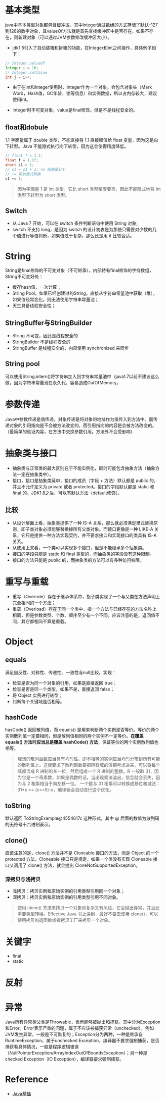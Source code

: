 # 基本类型
java中基本类型对象都包含缓冲区，其中Integer通过数组的方式存储了默认-127到128的数字对象，其valueOf方法就是首先查找缓冲区中是否存在，如果不存在，则新建对象（可以通过JVM参数修改缓冲区大小）。
- jdk1.5引入了自动装箱和拆箱的功能，在Integer和int之间操作，具体例子如下：
```java
// Integer.valueOf
Integer i = 10;
// Integer.intValue
int j = i++;
```

- 由于在int和Integer使用时，Integer作为一个对象，会包含对象头（Mark Word，Hash值，GC年龄，锁等信息）和实例数据，所以占内存较大，建议使用int。

- Integer时不可变对象，value是final修饰，但是不是线程安全的。

## float和dobule
1.1 字面量属于 double 类型，不能直接将 1.1 直接赋值给 float 变量，因为这是向下转型。Java 不能隐式执行向下转型，因为这会使得精度降低。
```java
// float f = 1.1;
float f = 1.1f;
short s1 = 1;
// s1 = s1 + 1; no 结果是int
// += 可以隐式转换
s1 += 1;
```

> 因为字面量 1 是 int 类型，它比 short 类型精度要高，因此不能隐式地将 int 类型下转型为 short 类型。

## Switch
- 从 Java 7 开始，可以在 switch 条件判断语句中使用 String 对象;
- switch 不支持 long，是因为 switch 的设计初衷是为那些只需要对少数的几个值进行等值判断，如果值过于复杂，那么还是用 if 比较合适。

# String
String是final修饰的不可变对象（不可继承），内部持有final修饰的字符数组，String不可变好处：
- 缓存hash值，一次计算；
- String Pool，如果已经创建过的String，直接从字符串常量池中获取（堆），如果值经常变化，则无法使用字符串常量池；
- 天生具备线程安全性；

## StringBuffer与StringBuilder
- String 不可变，因此是线程安全的
- StringBuilder 不是线程安全的
- StringBuffer 是线程安全的，内部使用 synchronized 来同步

## String pool
可以使用String.intern()将字符串加入到字符串常量池中（java1.7以前不建议这么做，因为字符串常量池在永久代，容易造成OutOfMemory。

# 参数传递
Java中参数传递是值传递，对象传递是将对象的地址作为值传入到方法中。而传递对象的引用指向是不会被方法改变的，而引用指向的内容是会被方法改变的。（最简单的验证内容，在方法中交换参数引用，方法外不会受影响）

# 抽象类与接口
- 抽象类与正常类的最大区别在于不能实例化，同时可能包含抽象方法（抽象方法一定在抽象类中）。
- 接口，接口是抽象类延申，接口的成员（字段 + 方法）默认都是 public 的，并且不允许定义为 private 或者 protected。接口的字段默认都是 static 和 final 的。JDK1.8之后，可以有默认方法（default修饰）。

## 比较
- 从设计层面上看，抽象类提供了一种 IS-A 关系，那么就必须满足里式替换原则，即子类对象必须能够替换掉所有父类对象。而接口更像是一种 LIKE-A 关系，它只是提供一种方法实现契约，并不要求接口和实现接口的类具有 IS-A 关系。
- 从使用上来看，一个类可以实现多个接口，但是不能继承多个抽象类。
- 接口的字段只能是 static 和 final 类型的，而抽象类的字段没有这种限制。
- 接口的方法只能是 public 的，而抽象类的方法可以有多种访问权限。

# 重写与重载
- 重写（Override）存在于继承体系中，指子类实现了一个与父类在方法声明上完全相同的一个方法；
- 重载（Overload）存在于同一个类中，指一个方法与已经存在的方法名称上相同，但是参数类型、个数、顺序至少有一个不同。应该注意的是，返回值不同，其它都相同不算是重载。

# Object
## equals
满足自反性、对称性、传递性、一致性与null比较。实现：
- 检查是否为同一个对象的引用，如果是直接返回 true；
- 检查是否是同一个类型，如果不是，直接返回 false；
- 将 Object 实例进行转型；
- 判断每个关键域是否相等。
## hashCode
hasCode() 返回散列值，而 equals() 是用来判断两个实例是否等价。等价的两个实例散列值一定要相同，但是散列值相同的两个实例不一定等价。**在覆盖 equals() 方法时应当总是覆盖 hashCode() 方法**，保证等价的两个实例散列值也相等。

> 理想的散列函数应当具有均匀性，即不相等的实例应当均匀分布到所有可能的散列值上。这就要求了散列函数要把所有域的值都考虑进来，可以将每个域都当成 R 进制的某一位，然后组成一个 R 进制的整数。R 一般取 31，因为它是一个奇素数，如果是偶数的话，当出现乘法溢出，信息就会丢失，因为与 2 相乘相当于向左移一位。
> 一个数与 31 相乘可以转换成移位和减法：31*x == (x<<5)-x，编译器会自动进行这个优化。

## toString
默认返回 ToStringExample@4554617c 这种形式，其中 @ 后面的数值为散列码的无符号十六进制表示。

## clone()
应该注意的是，clone() 方法并不是 Cloneable 接口的方法，而是 Object 的一个 protected 方法。Cloneable 接口只是规定，如果一个类没有实现 Cloneable 接口又调用了 clone() 方法，就会抛出 CloneNotSupportedException。

### 深拷贝与浅拷贝
- 浅拷贝：拷贝实例和原始实例的引用类型引用同一个对象；
- 深拷贝：拷贝实例和原始实例的引用类型引用不同对象。

> 使用 clone() 方法来拷贝一个对象即复杂又有风险，它会抛出异常，并且还需要类型转换。Effective Java 书上讲到，最好不要去使用 clone()，可以使用拷贝构造函数或者拷贝工厂来拷贝一个对象。

# 关键字
- final
- static


# 反射

# 异常
Java所有异常类父类是Throwable，表示能够被抛出和捕获。其中分为Exception和Error。Error表示严重的问题，属于不应该被捕获异常（unchecked），例如JVM发生异常，一般是不可恢复的；Exception分为两种，一种是继承自RuntimeException，属于unchecked Exception，编译器不要求强制捕获，是否捕获看具体情况，一般是程序逻辑错误（NullPointerException/ArrayIndexOutOfBoundsException）；另一种是checked Exception（IO Exception），编译器要求强制捕获。



# Reference
- [Java基础](https://github.com/CyC2018/Interview-Notebook/blob/master/notes/Java%20%E5%9F%BA%E7%A1%80.md#clone)







